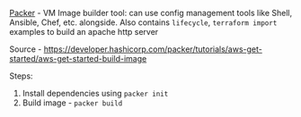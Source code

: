 [Packer](./7%20-%20packer/) - VM Image builder tool: can use config management tools like Shell, Ansible, Chef, etc. alongside. Also contains `lifecycle`, `terraform import` examples to build an apache http server

Source - https://developer.hashicorp.com/packer/tutorials/aws-get-started/aws-get-started-build-image

Steps:

1. Install dependencies using `packer init`
2. Build image - `packer build`